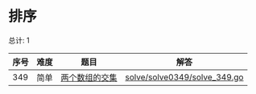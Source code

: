 # 排序

<!--- table -->

总计: 1

| 序号 | 难度 | 题目                                                                           | 解答                                                            |
| ---- | ---- | ------------------------------------------------------------------------------ | --------------------------------------------------------------- |
| 349  | 简单 | [两个数组的交集](https://leetcode-cn.com/problems/intersection-of-two-arrays/) | [solve/solve0349/solve_349.go](../solve/solve0349/solve_349.go) |
